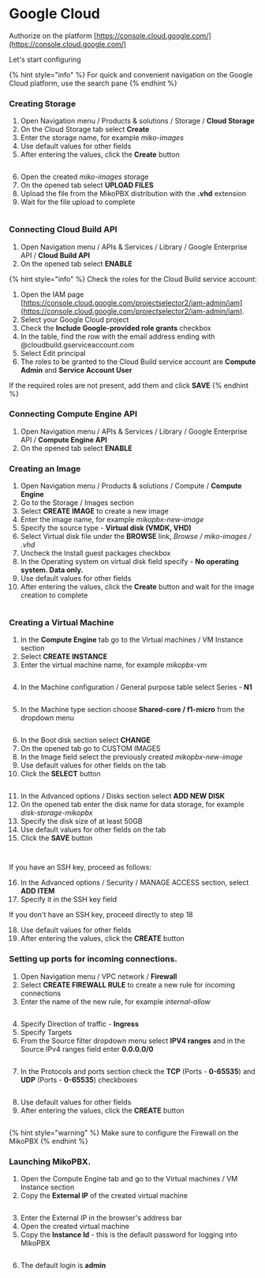 # Google Cloud

Authorize on the platform [https://console.cloud.google.com/](https://console.cloud.google.com/)

Let's start configuring

{% hint style="info" %}
For quick and convenient navigation on the Google Cloud platform, use the search pane
{% endhint %}

### Creating Storage

1. Open Navigation menu / Products & solutions / Storage / **Cloud Storage**
2. On the Cloud Storage tab select **Create**
3. Enter the storage name, for example _miko-images_
4. Use default values for other fields
5. After entering the values, click the **Create** button

<figure><img src="../../.gitbook/assets/MikoPBXGoogleCloudInstallation_1.png" alt=""><figcaption></figcaption></figure>

6. Open the created _miko-images_ storage
7. On the opened tab select **UPLOAD FILES**
8. Upload the file from the MikoPBX distribution with the **.vhd** extension
9. Wait for the file upload to complete

<figure><img src="../../.gitbook/assets/MikoPBXGoogleCloudInstallation_2.png" alt=""><figcaption></figcaption></figure>

### Connecting Cloud Build API

1. Open Navigation menu / APIs & Services / Library / Google Enterprise API / **Cloud Build API**
2. On the opened tab select **ENABLE**

{% hint style="info" %}
Check the roles for the Cloud Build service account:

1. Open the IAM page [https://console.cloud.google.com/projectselector2/iam-admin/iam](https://console.cloud.google.com/projectselector2/iam-admin/iam).
2. Select your Google Cloud project
3. Check the **Include Google-provided role grants** checkbox
4. In the table, find the row with the email address ending with @cloudbuild.gserviceaccount.com
5. Select Edit principal
6. The roles to be granted to the Cloud Build service account are **Compute Admin** and **Service Account User**

If the required roles are not present, add them and click **SAVE**
{% endhint %}

### Connecting Compute Engine API

1. Open Navigation menu / APIs & Services / Library / Google Enterprise API / **Compute Engine API**
2. On the opened tab select **ENABLE**

### Creating an Image

1. Open Navigation menu / Products & solutions / Compute / **Compute Engine**
2. Go to the Storage / Images section
3. Select **CREATE IMAGE** to create a new image
4. Enter the image name, for example _mikopbx-new-image_
5. Specify the source type - **Virtual disk (VMDK, VHD)**
6. Select Virtual disk file under the **BROWSE** link, _Browse / miko-images / .vhd_
7. Uncheck the Install guest packages checkbox
8. In the Operating system on virtual disk field specify - **No operating system. Data only.**
9. Use default values for other fields
10. After entering the values, click the **Create** button and wait for the image creation to complete

<figure><img src="../../.gitbook/assets/MikoPBXGoogleCloudInstallation_3.png" alt=""><figcaption></figcaption></figure>

### Creating a Virtual Machine

1. In the **Compute Engine** tab go to the Virtual machines / VM Instance section
2. Select **CREATE INSTANCE**
3. Enter the virtual machine name, for example _mikopbx-vm_

<figure><img src="../../.gitbook/assets/MikoPBXGoogleCloudInstallation_4.png" alt=""><figcaption></figcaption></figure>

4. In the Machine configuration / General purpose table select Series - **N1**

<figure><img src="../../.gitbook/assets/MikoPBXGoogleCloudInstallation_5.png" alt=""><figcaption></figcaption></figure>

5. In the Machine type section choose **Shared-core / f1-micro** from the dropdown menu

<figure><img src="../../.gitbook/assets/MikoPBXGoogleCloudInstallation_6.png" alt=""><figcaption></figcaption></figure>

6. In the Boot disk section select **CHANGE**
7. On the opened tab go to CUSTOM IMAGES
8. In the Image field select the previously created _mikopbx-new-image_
9. Use default values for other fields on the tab
10. Click the **SELECT** button

<figure><img src="../../.gitbook/assets/MikoPBXGoogleCloudInstallation_7.png" alt=""><figcaption></figcaption></figure>

11. In the Advanced options / Disks section select **ADD NEW DISK**
12. On the opened tab enter the disk name for data storage, for example _disk-storage-mikopbx_
13. Specify the disk size of at least 50GB
14. Use default values for other fields on the tab
15. Click the **SAVE** button

<figure><img src="../../.gitbook/assets/MikoPBXGoogleCloudInstallation_9.png" alt=""><figcaption></figcaption></figure>

<figure><img src="../../.gitbook/assets/MikoPBXGoogleCloudInstallation_10.png" alt=""><figcaption></figcaption></figure>

If you have an SSH key, proceed as follows:

16. In the Advanced options / Security / MANAGE ACCESS section, select **ADD ITEM**
17. Specify it in the SSH key field

If you don't have an SSH key, proceed directly to step 18

18. Use default values for other fields
19. After entering the values, click the **CREATE** button

### Setting up ports for incoming connections.

1. Open Navigation menu / VPC network / **Firewall**
2. Select **CREATE FIREWALL RULE** to create a new rule for incoming connections
3. Enter the name of the new rule, for example _internal-allow_

<figure><img src="../../.gitbook/assets/MikoPBXGoogleCloudInstallation_11.png" alt=""><figcaption></figcaption></figure>

4. Specify Direction of traffic - **Ingress**
5. Specify Targets
6. From the Source filter dropdown menu select **IPV4 ranges** and in the Source IPv4 ranges field enter **0.0.0.0/0**

<figure><img src="../../.gitbook/assets/MikoPBXGoogleCloudInstallation_12.png" alt=""><figcaption></figcaption></figure>

7. In the Protocols and ports section check the **TCP** (Ports - **0-65535**) and **UDP** (Ports - **0-65535**) checkboxes

<figure><img src="../../.gitbook/assets/MikoPBXGoogleCloudInstallation_13.png" alt=""><figcaption></figcaption></figure>

8. Use default values for other fields
9. After entering the values, click the **CREATE** button

<figure><img src="../../.gitbook/assets/MikoPBXGoogleCloudInstallation_14.png" alt=""><figcaption></figcaption></figure>

{% hint style="warning" %}
Make sure to configure the Firewall on the MikoPBX
{% endhint %}

### Launching MikoPBX.

1. Open the Compute Engine tab and go to the Virtual machines / VM Instance section
2. Copy the **External IP** of the created virtual machine

<figure><img src="../../.gitbook/assets/MikoPBXGoogleCloudInstallation_15.png" alt=""><figcaption></figcaption></figure>

3. Enter the External IP in the browser's address bar
4. Open the created virtual machine
5. Copy the **Instance Id** - this is the default password for logging into MikoPBX

<figure><img src="../../.gitbook/assets/MikoPBXGoogleCloudInstallation_16.png" alt=""><figcaption></figcaption></figure>

6. The default login is **admin**
